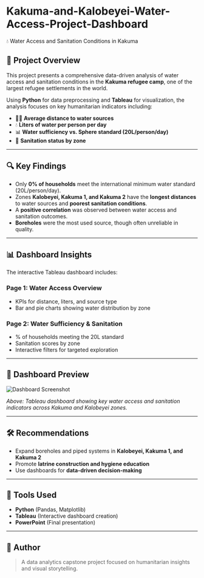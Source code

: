 
# Kakuma-and-Kalobeyei-Water-Access-Project-Dashboard

💧 Water Access and Sanitation Conditions in Kakuma

## 📘 Project Overview

This project presents a comprehensive data-driven analysis of water access and sanitation conditions in the **Kakuma refugee camp**, one of the largest refugee settlements in the world.

Using **Python** for data preprocessing and **Tableau** for visualization, the analysis focuses on key humanitarian indicators including:

- 🚶‍♀️ **Average distance to water sources**
- 💧 **Liters of water per person per day**
- 📊 **Water sufficiency vs. Sphere standard (20L/person/day)**
- 🚽 **Sanitation status by zone**

---

## 🔍 Key Findings

- Only **0% of households** meet the international minimum water standard (20L/person/day).
- Zones **Kalobeyei, Kakuma 1, and Kakuma 2** have the **longest distances** to water sources and **poorest sanitation conditions**.
- A **positive correlation** was observed between water access and sanitation outcomes.
- **Boreholes** were the most used source, though often unreliable in quality.

---

## 📊 Dashboard Insights

The interactive Tableau dashboard includes:

### Page 1: **Water Access Overview**
- KPIs for distance, liters, and source type
- Bar and pie charts showing water distribution by zone

### Page 2: **Water Sufficiency & Sanitation**
- % of households meeting the 20L standard
- Sanitation scores by zone
- Interactive filters for targeted exploration

---

## 📸 Dashboard Preview

![Dashboard Screenshot](dashboard_screenshot.png)

*Above: Tableau dashboard showing key water access and sanitation indicators across Kakuma and Kalobeyei zones.*

---

## 🛠️ Recommendations

- Expand boreholes and piped systems in **Kalobeyei, Kakuma 1, and Kakuma 2**
- Promote **latrine construction and hygiene education**
- Use dashboards for **data-driven decision-making**

---

## 🧰 Tools Used

- **Python** (Pandas, Matplotlib)
- **Tableau** (Interactive dashboard creation)
- **PowerPoint** (Final presentation)

---

## 📌 Author

> A data analytics capstone project focused on humanitarian insights and visual storytelling.
